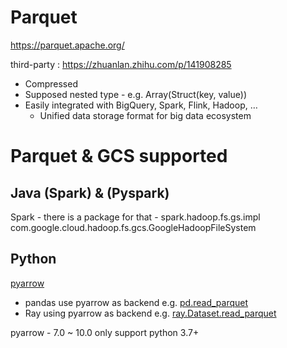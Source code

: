 # Parquet

https://parquet.apache.org/

third-party : https://zhuanlan.zhihu.com/p/141908285

* Compressed
* Supposed nested type - e.g. Array(Struct(key, value))
* Easily integrated with BigQuery, Spark, Flink, Hadoop, …
  * Unified data storage format for big data ecosystem

# Parquet & GCS supported

## Java (Spark) & (Pyspark)

Spark - there is a package for that - spark.hadoop.fs.gs.impl com.google.cloud.hadoop.fs.gcs.GoogleHadoopFileSystem

## Python

[pyarrow](https://github.com/apache/arrow/tree/master/python)

* pandas use pyarrow as backend e.g. [pd.read_parquet](https://github.com/pandas-dev/pandas/blob/v1.5.3/pandas/io/parquet.py#L447-L509)
* Ray using pyarrow as backend e.g. [ray.Dataset.read_parquet](https://docs.ray.io/en/latest/_modules/ray/data/read_api.html#read_parquet)

pyarrow - 7.0 ~ 10.0 only support python 3.7+
